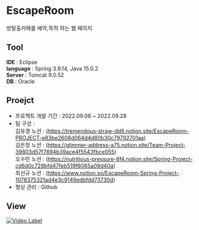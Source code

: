 # EscapeRoom
방탈출카페를 예약,목적 하는 웹 페이지

## Tool
**IDE** : Eclipse <br/>
**language** : Spring 3.9.14,  Java 15.0.2  <br/>
**Server** : Tomcat 9.0.52 <br/>
**DB** : Oracle 

## Proejct
* 프로젝트 개발 기간 : 2022.09.06  ~ 2022.09.28
* 팀 구성 : <br/>
김유경 노션 : (https://tremendous-straw-dd8.notion.site/EscapeRoom-PROJECT-e83be2608d064d4d80b30c79792701aa) <br/>
김은정 노션 : (https://glimmer-address-a75.notion.site/Team-Project-39803d57f7894b39ace4f5543fbce055) <br/>
오수민 노션 : (https://nutritious-pressure-8f4.notion.site/Spring-Project-cd6d0c728bfd47feb519f6065a09d40a) <br/>
최선규 노션 : (https://www.notion.so/EscapeRoom-Spring-Project-1078375321ad4e3c9149edbfdd73730d) <br/>
* 형상 관리 : Github

## View
[![Video Label](http://img.youtube.com/vi/0KrcJ7iWWaw/0.jpg)](https://www.youtube.com/watch?v=0KrcJ7iWWaw)

